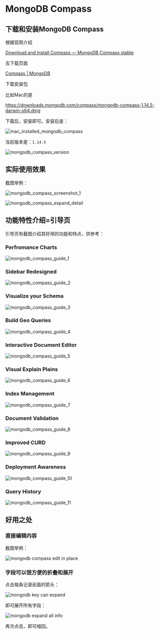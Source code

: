 # MongoDB Compass

## 下载和安装MongoDB Compass

根据官网介绍

[Download and Install Compass — MongoDB Compass stable](https://docs.mongodb.com/compass/master/install/)

去下载页面

[Compass | MongoDB](https://www.mongodb.com/products/compass)

下载安装包

比如Mac的是

https://downloads.mongodb.com/compass/mongodb-compass-1.14.5-darwin-x64.dmg

下载后，安装即可。安装后是：

![mac_installed_mongodb_compass](../../../assets/img/mac_installed_mongodb_compass.png)

当前版本是：`1.14.5`

![mongodb_compass_version](../../../assets/img/mongodb_compass_version.png)

## 实际使用效果

截图举例：

![mongodb_compass_screenshot_1](../../../assets/img/mongodb_compass_screenshot_1.png)

![mongodb_compass_expand_detail](../../../assets/img/mongodb_compass_expand_detail.png)

## 功能特性介绍=引导页

引导页有截图介绍其好用的功能和特点，供参考：

### Perfromance Charts

![mongodb_compass_guide_1](../../../assets/img/mongodb_compass_guide_1.png)

### Sidebar Redesigned

![mongodb_compass_guide_2](../../../assets/img/mongodb_compass_guide_2.png)

### Visualize your Schema

![mongodb_compass_guide_3](../../../assets/img/mongodb_compass_guide_3.png)

### Build Geo Queries

![mongodb_compass_guide_4](../../../assets/img/mongodb_compass_guide_4.png)

### Interactive Document Editor

![mongodb_compass_guide_5](../../../assets/img/mongodb_compass_guide_5.png)

### Visual Explain Plains

![mongodb_compass_guide_6](../../../assets/img/mongodb_compass_guide_6.png)

### Index Management

![mongodb_compass_guide_7](../../../assets/img/mongodb_compass_guide_7.png)

### Document Validation

![mongodb_compass_guide_8](../../../assets/img/mongodb_compass_guide_8.png)

### Improved CURD

![mongodb_compass_guide_9](../../../assets/img/mongodb_compass_guide_9.png)

### Deployment Awareness

![mongodb_compass_guide_10](../../../assets/img/mongodb_compass_guide_10.png)

### Query History

![mongodb_compass_guide_11](../../../assets/img/mongodb_compass_guide_11.png)

## 好用之处

### 直接编辑内容

截图举例：

![mongodb compass edit in place](../../../assets/img/mongodb_compass_edit_in_place.png)

### 字段可以很方便的折叠和展开

点击每条记录前面的箭头：

![mongodb key can expand](../../../assets/img/mongodb_compass_key_can_expand.png)

即可展开所有字段：

![mongodb expand all info](../../../assets/img/mongodb_compass_expanded_all_info.png)

再次点击，即可缩回。
